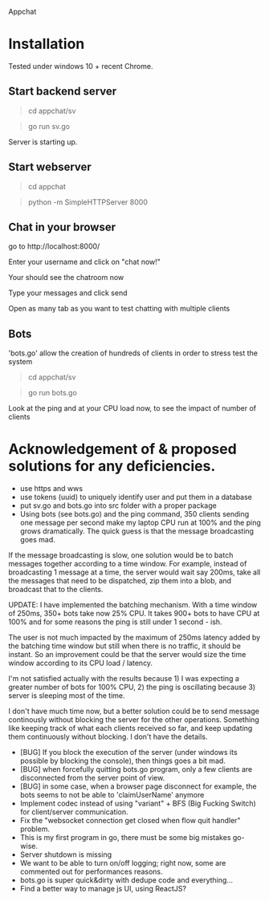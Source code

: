 Appchat

# Installation

Tested under windows 10 + recent Chrome.

## Start backend server

> cd appchat/sv

> go run sv.go

Server is starting up.

## Start webserver

> cd appchat

> python -m SimpleHTTPServer 8000

## Chat in your browser

go to http://localhost:8000/

Enter your username and click on "chat now!"

Your should see the chatroom now

Type your messages and click send

Open as many tab as you want to test chatting with multiple clients

## Bots

'bots.go' allow the creation of hundreds of clients in order to stress test the system

> cd appchat/sv

> go run bots.go

Look at the ping and at your CPU load now, to see the impact of number of clients

# Acknowledgement of & proposed solutions for any deficiencies.

  * use https and wws
  * use tokens (uuid) to uniquely identify user and put them in a database
  * put sv.go and bots.go into src folder with a proper package
  * Using bots (see bots.go) and the ping command, 350 clients sending one message per second make my laptop CPU run at 100% and the ping grows dramatically. The quick guess is that the message broadcasting goes mad.

  If the message broadcasting is slow, one solution would be to batch messages together according to a time window. For example, instead of broadcasting 1 message at a time, the server would wait say 200ms, take all the messages that need to be dispatched, zip them into a blob, and broadcast that to the clients.

  UPDATE: I have implemented the batching mechanism. With a time window of 250ms, 350+ bots take now 25% CPU. It takes 900+ bots to have CPU at 100% and for some reasons the ping is still under 1 second - ish. 

  The user is not much impacted by the maximum of 250ms latency added by the batching time window but still when there is no traffic, it should be instant. So an improvement could be that the server would size the time window according to its CPU load / latency.

  I'm not satisfied actually with the results because 1) I was expecting a greater number of bots for 100% CPU, 2) the ping is oscillating because 3) server is sleeping most of the time.

  I don't have much time now, but a better solution could be to send message continously without blocking the server for the other operations. Something like keeping track of what each clients received so far, and keep updating them continuously without blocking. I don't have the details.
  * [BUG] If you block the execution of the server (under windows its possible by blocking the console), then things goes a bit mad.
  * [BUG] when forcefully quitting bots.go program, only a few clients are disconnected from the server point of view.
  * [BUG] in some case, when a browser page disconnect for example, the bots seems to not be able to 'claimUserName' anymore
  * Implement codec instead of using "variant" + BFS (Big Fucking Switch) for client/server communication.
  * Fix the "websocket connection get closed when flow quit handler" problem.
  * This is my first program in go, there must be some big mistakes go-wise.
  * Server shutdown is missing
  * We want to be able to turn on/off logging; right now, some are commented out for performances reasons.
  * bots.go is super quick&dirty with dedupe code and everything...
  * Find a better way to manage js UI, using ReactJS?